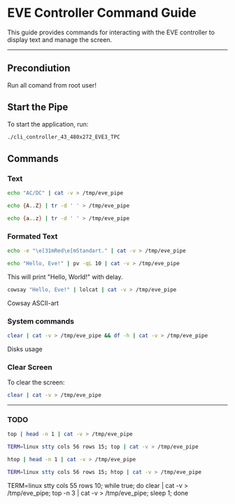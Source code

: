 # EVE Controller Command Guide

This guide provides commands for interacting with the EVE controller to display text and manage the screen.

---

## Precondiution

Run all comand from root user!

## Start the Pipe

To start the application, run:

```bash
./cli_controller_43_480x272_EVE3_TPC
```

## Commands

### Text

```bash
echo "AC/DC" | cat -v > /tmp/eve_pipe
```

```bash
echo {A..Z} | tr -d ' ' > /tmp/eve_pipe
```

```bash
echo {a..z} | tr -d ' ' > /tmp/eve_pipe
```

### Formated Text

```bash
echo -e "\e[31mRed\e[mStandart." | cat -v > /tmp/eve_pipe
```

```bash
echo "Hello, Eve!" | pv -qL 10 | cat -v > /tmp/eve_pipe
```
This will print "Hello, World!" with delay.

```bash
cowsay "Hello, Eve!" | lolcat | cat -v > /tmp/eve_pipe
```
Cowsay ASCII-art

### System commands 

```bash
clear | cat -v > /tmp/eve_pipe && df -h | cat -v > /tmp/eve_pipe
```
Disks usage


### Clear Screen
To clear the screen:
```bash
clear | cat -v > /tmp/eve_pipe
```

---

### TODO 

```bash
top | head -n 1 | cat -v > /tmp/eve_pipe
```

```bash
TERM=linux stty cols 56 rows 15; top | cat -v > /tmp/eve_pipe
```

```bash
htop | head -n 1 | cat -v > /tmp/eve_pipe
```

```bash
TERM=linux stty cols 56 rows 15; htop | cat -v > /tmp/eve_pipe
```

TERM=linux stty cols 55 rows 10; while true; do clear | cat -v > /tmp/eve_pipe; top -n 3 | cat -v > /tmp/eve_pipe; sleep 1; done
